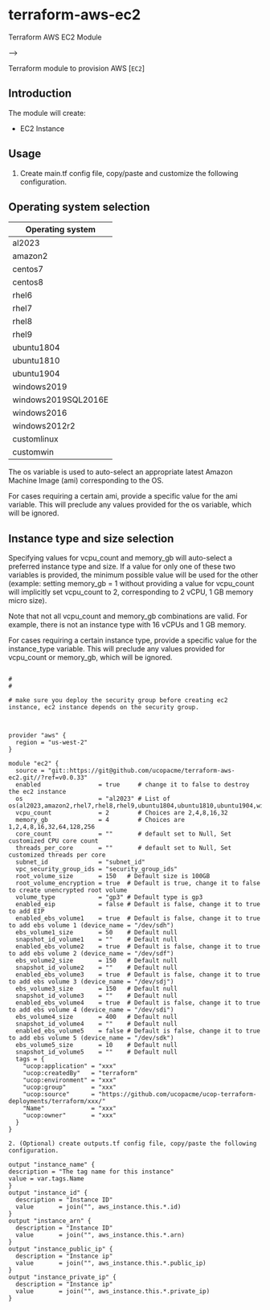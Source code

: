 # terraform-aws-ec2
Terraform AWS EC2 Module


-->

Terraform module to provision AWS [`EC2`]



## Introduction

The module will create:

* EC2 Instance


## Usage
1. Create main.tf config file, copy/paste and customize the following configuration.

## Operating system selection

|Operating system|
|--------------------|
| al2023             |
| amazon2            |
| centos7            |
| centos8            |
| rhel6              |
| rhel7              |
| rhel8              |
| rhel9              |
| ubuntu1804         |
| ubuntu1810         |
| ubuntu1904         |
| windows2019        |
| windows2019SQL2016E|
| windows2016        |
| windows2012r2      |
| customlinux        |
| customwin          |

The os variable is used to auto-select an appropriate latest Amazon Machine Image (ami) corresponding to the OS.

For cases requiring a certain ami, provide a specific value for the ami variable.  This will preclude any values provided for the os variable, which will be ignored.

## Instance type and size selection

Specifying values for vcpu\_count and memory\_gb will auto-select a preferred instance type and size.  If a value for only one of these two variables is provided, the minimum possible value will be used for the other (example: setting memory\_gb = 1 without providing a value for vcpu\_count will implicitly set vcpu\_count to 2, corresponding to 2 vCPU, 1 GB memory micro size).

Note that not all vcpu\_count and memory\_gb combinations are valid.  For example, there is not an instance type with 16 vCPUs and 1 GB memory.

For cases requiring a certain instance type, provide a specific value for the instance\_type variable.  This will preclude any values provided for vcpu\_count or memory\_gb, which will be ignored.

```hcl

#
#

# make sure you deploy the security group before creating ec2 instance, ec2 instance depends on the security group.



provider "aws" {
  region = "us-west-2"
}

module "ec2" {
  source = "git::https://git@github.com/ucopacme/terraform-aws-ec2.git//?ref=v0.0.33"
  enabled                = true     # change it to false to destroy the ec2 instance
  os                     = "al2023" # List of os(al2023,amazon2,rhel7,rhel8,rhel9,ubuntu1804,ubuntu1810,ubuntu1904,windows2019,windows2016,windows2019SQL2016E)
  vcpu_count             = 2        # Choices are 2,4,8,16,32
  memory_gb              = 4        # Choices are 1,2,4,8,16,32,64,128,256
  core_count             = ""       # default set to Null, Set customized CPU core count
  threads_per_core       = ""       # default set to Null, Set customized threads per core
  subnet_id              = "subnet_id"
  vpc_security_group_ids = "security_group_ids"
  root_volume_size       = 150   # Default size is 100GB
  root_volume_encryption = true  # Default is true, change it to false to create unencrypted root volume
  volume_type            = "gp3" # Default type is gp3
  enabled_eip            = false # Default is false, change it to true to add EIP
  enabled_ebs_volume1    = true  # Default is false, change it to true to add ebs volume 1 (device_name = "/dev/sdh")
  ebs_volume1_size       = 50    # Default null
  snapshot_id_volume1    = ""    # Default null
  enabled_ebs_volume2    = true  # Default is false, change it to true to add ebs volume 2 (device_name = "/dev/sdf")
  ebs_volume2_size       = 150   # Default null
  snapshot_id_volume2    = ""    # Default null
  enabled_ebs_volume3    = true  # Default is false, change it to true to add ebs volume 3 (device_name = "/dev/sdj")
  ebs_volume3_size       = 150   # Default null
  snapshot_id_volume3    = ""    # Default null
  enabled_ebs_volume4    = true  # Default is false, change it to true to add ebs volume 4 (device_name = "/dev/sdi")
  ebs_volume4_size       = 400   # Default null
  snapshot_id_volume4    = ""    # Default null
  enabled_ebs_volume5    = false # Default is false, change it to true to add ebs volume 5 (device_name = "/dev/sdk")
  ebs_volume5_size       = 10    # Default null
  snapshot_id_volume5    = ""    # Default null
  tags = {
    "ucop:application" = "xxx"
    "ucop:createdBy"   = "terraform"
    "ucop:environment" = "xxx"
    "ucop:group"       = "xxx"
    "ucop:source"      = "https://github.com/ucopacme/ucop-terraform-deployments/terraform/xxx/"
    "Name"             = "xxx"
    "ucop:owner"       = "xxx"
  }
}

2. (Optional) create outputs.tf config file, copy/paste the following configuration.

output "instance_name" {
description = "The tag name for this instance"
value = var.tags.Name
}
output "instance_id" {
  description = "Instance ID"
  value       = join("", aws_instance.this.*.id)
}
output "instance_arn" {
  description = "Instance ID"
  value       = join("", aws_instance.this.*.arn)
}
output "instance_public_ip" {
  description = "Instance ip"
  value       = join("", aws_instance.this.*.public_ip)
}
output "instance_private_ip" {
  description = "Instance ip"
  value       = join("", aws_instance.this.*.private_ip)
}


